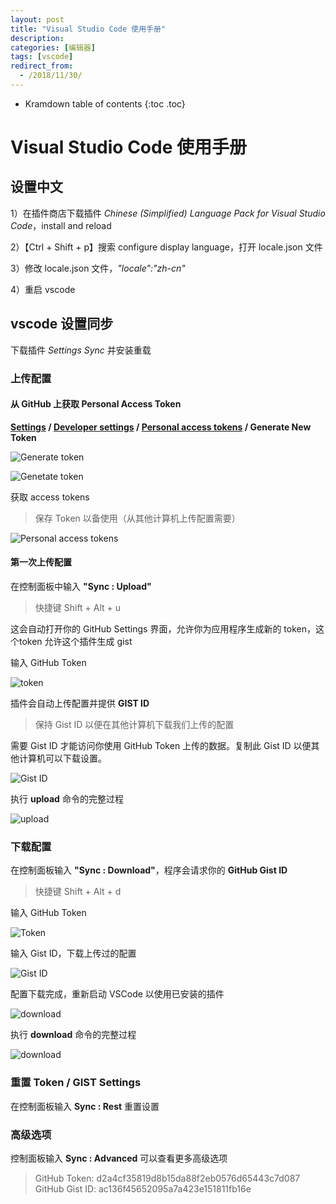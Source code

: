 ```yaml
---
layout: post
title: "Visual Studio Code 使用手册"
description:
categories: [编辑器]
tags: [vscode]
redirect_from:
  - /2018/11/30/
---
```


* Kramdown table of contents
{:toc .toc}

# Visual Studio Code 使用手册

## 设置中文

1）在插件商店下载插件 *Chinese (Simplified) Language Pack for Visual Studio Code*，install and reload

2）【Ctrl + Shift + p】搜索 configure display language，打开 locale.json 文件

3）修改 locale.json 文件，*"locale":"zh-cn"*

4）重启 vscode

## vscode 设置同步

下载插件 *Settings Sync* 并安装重载

### 上传配置

#### 从 GitHub 上获取 Personal Access Token

**[Settings](https://github.com/settings/profile) / [Developer settings](https://github.com/settings/tokens) / [Personal access tokens](https://github.com/settings/tokens) / Generate New Token**

![Generate token](https://github.com/caiyangmin/caiyangmin.github.io/blob/master/resourses/VSCode_01.png?raw=true)

![Genetate token](https://github.com/caiyangmin/caiyangmin.github.io/blob/master/resourses/VSCode_02.png?raw=true)

获取 access tokens

> 保存 Token 以备使用（从其他计算机上传配置需要）

![Personal access tokens](https://github.com/caiyangmin/caiyangmin.github.io/blob/master/resourses/VSCode_03.png?raw=true)

#### 第一次上传配置

在控制面板中输入 **"Sync : Upload"**

> 快捷键 Shift + Alt + u

这会自动打开你的 GitHub Settings 界面，允许你为应用程序生成新的 token，这个token 允许这个插件生成 gist

输入 GitHub Token

![token](https://github.com/caiyangmin/caiyangmin.github.io/blob/master/resourses/VSCode_04.png?raw=true)

插件会自动上传配置并提供 **GIST ID**

> 保持 Gist ID 以便在其他计算机下载我们上传的配置

需要 Gist ID 才能访问你使用 GitHub Token 上传的数据。复制此 Gist ID 以便其他计算机可以下载设置。

![Gist ID](https://github.com/caiyangmin/caiyangmin.github.io/blob/master/resourses/VSCode_05.png?raw=true)

执行 **upload** 命令的完整过程

![upload](https://github.com/caiyangmin/caiyangmin.github.io/blob/master/resourses/VSCode_01.gif?raw=true)

### 下载配置

在控制面板输入 **"Sync : Download"**，程序会请求你的 **GitHub Gist ID**

> 快捷键 Shift + Alt + d

输入 GitHub Token

![Token](https://github.com/caiyangmin/caiyangmin.github.io/blob/master/resourses/VSCode_06.png?raw=true)

输入 Gist ID，下载上传过的配置

![Gist ID](https://github.com/caiyangmin/caiyangmin.github.io/blob/master/resourses/VSCode_07.png?raw=true)

配置下载完成，重新启动 VSCode 以使用已安装的插件

![download](https://github.com/caiyangmin/caiyangmin.github.io/blob/master/resourses/VSCode_08.png?raw=true)

执行 **download** 命令的完整过程

![download](https://github.com/caiyangmin/caiyangmin.github.io/blob/master/resourses/VSCode_02.gif?raw=true)

### 重置 Token / GIST Settings

在控制面板输入 **Sync : Rest** 重置设置

### 高级选项

控制面板输入 **Sync : Advanced** 可以查看更多高级选项

> GitHub Token: d2a4cf35819d8b15da88f2eb0576d65443c7d087  
> GitHub Gist ID: ac136f45652095a7a423e151811fb16e